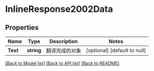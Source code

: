 # InlineResponse2002Data

## Properties
Name | Type | Description | Notes
------------ | ------------- | ------------- | -------------
**Text** | **string** | 翻译完成的对象 | [optional] [default to null]

[[Back to Model list]](../README.md#documentation-for-models) [[Back to API list]](../README.md#documentation-for-api-endpoints) [[Back to README]](../README.md)

